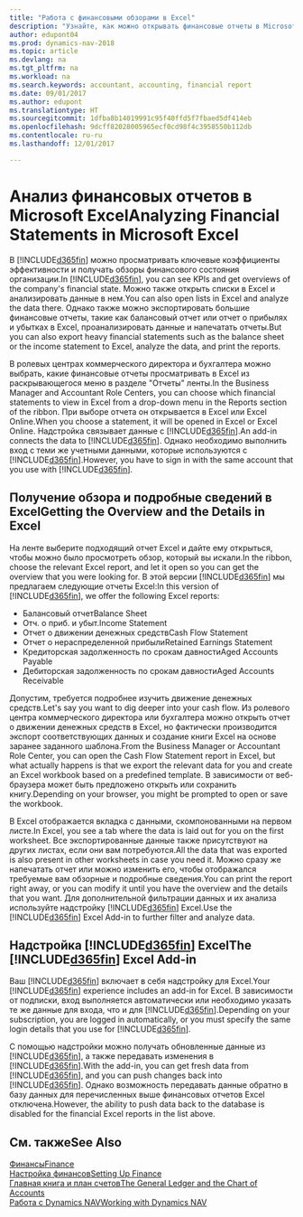 ```yaml
---
title: "Работа с финансовыми обзорами в Excel"
description: "Узнайте, как можно открывать финансовые отчеты в Microsoft Excel из Dynamics NAV для улучшения анализа."
author: edupont04
ms.prod: dynamics-nav-2018
ms.topic: article
ms.devlang: na
ms.tgt_pltfrm: na
ms.workload: na
ms.search.keywords: accountant, accounting, financial report
ms.date: 09/01/2017
ms.author: edupont
ms.translationtype: HT
ms.sourcegitcommit: 1dfba8b14019991c95f40ffd5f7fbaed5df414eb
ms.openlocfilehash: 9dcff82028005965ecf0cd98f4c3958550b112db
ms.contentlocale: ru-ru
ms.lasthandoff: 12/01/2017

---
```

# <a name="analyzing-financial-statements-in-microsoft-excel"></a><span data-ttu-id="bfc6c-103">Анализ финансовых отчетов в Microsoft Excel</span><span class="sxs-lookup"><span data-stu-id="bfc6c-103">Analyzing Financial Statements in Microsoft Excel</span></span>
<span data-ttu-id="bfc6c-104">В [!INCLUDE[d365fin](includes/d365fin_md.md)] можно просматривать ключевые коэффициенты эффективности и получать обзоры финансового состояния организации.</span><span class="sxs-lookup"><span data-stu-id="bfc6c-104">In [!INCLUDE[d365fin](includes/d365fin_md.md)], you can see KPIs and get overviews of the company's financial state.</span></span> <span data-ttu-id="bfc6c-105">Можно также открыть списки в Excel и анализировать данные в нем.</span><span class="sxs-lookup"><span data-stu-id="bfc6c-105">You can also open lists in Excel and analyze the data there.</span></span> <span data-ttu-id="bfc6c-106">Однако также можно экспортировать большие финансовые отчеты, такие как балансовый отчет или отчет о прибылях и убытках в Excel, проанализировать данные и напечатать отчеты.</span><span class="sxs-lookup"><span data-stu-id="bfc6c-106">But you can also export heavy financial statements such as the balance sheet or the income statement to Excel, analyze the data, and print the reports.</span></span>  

<span data-ttu-id="bfc6c-107">В ролевых центрах коммерческого директора и бухгалтера можно выбрать, какие финансовые отчеты просматривать в Excel из раскрывающегося меню в разделе "Отчеты" ленты.</span><span class="sxs-lookup"><span data-stu-id="bfc6c-107">In the Business Manager and Accountant Role Centers, you can choose which financial statements to view in Excel from a drop-down menu in the Reports section of the ribbon.</span></span> <span data-ttu-id="bfc6c-108">При выборе отчета он открывается в Excel или Excel Online.</span><span class="sxs-lookup"><span data-stu-id="bfc6c-108">When you choose a statement, it will be opened in Excel or Excel Online.</span></span> <span data-ttu-id="bfc6c-109">Надстройка связывает данные с [!INCLUDE[d365fin](includes/d365fin_md.md)].</span><span class="sxs-lookup"><span data-stu-id="bfc6c-109">An add-in connects the data to [!INCLUDE[d365fin](includes/d365fin_md.md)].</span></span> <span data-ttu-id="bfc6c-110">Однако необходимо выполнить вход с теми же учетными данными, которые используются с [!INCLUDE[d365fin](includes/d365fin_md.md)].</span><span class="sxs-lookup"><span data-stu-id="bfc6c-110">However, you have to sign in with the same account that you use with [!INCLUDE[d365fin](includes/d365fin_md.md)].</span></span>  

## <a name="getting-the-overview-and-the-details-in-excel"></a><span data-ttu-id="bfc6c-111">Получение обзора и подробные сведений в Excel</span><span class="sxs-lookup"><span data-stu-id="bfc6c-111">Getting the Overview and the Details in Excel</span></span>
<span data-ttu-id="bfc6c-112">На ленте выберите подходящий отчет Excel и дайте ему открыться, чтобы можно было просмотреть обзор, который вы искали.</span><span class="sxs-lookup"><span data-stu-id="bfc6c-112">In the ribbon, choose the relevant Excel report, and let it open so you can get the overview that you were looking for.</span></span> <span data-ttu-id="bfc6c-113">В этой версии [!INCLUDE[d365fin](includes/d365fin_md.md)] мы предлагаем следующие отчеты Excel:</span><span class="sxs-lookup"><span data-stu-id="bfc6c-113">In this version of [!INCLUDE[d365fin](includes/d365fin_md.md)], we offer the following Excel reports:</span></span>

- <span data-ttu-id="bfc6c-114">Балансовый отчет</span><span class="sxs-lookup"><span data-stu-id="bfc6c-114">Balance Sheet</span></span>  
- <span data-ttu-id="bfc6c-115">Отч. о приб. и убыт.</span><span class="sxs-lookup"><span data-stu-id="bfc6c-115">Income Statement</span></span>  
- <span data-ttu-id="bfc6c-116">Отчет о движении денежных средств</span><span class="sxs-lookup"><span data-stu-id="bfc6c-116">Cash Flow Statement</span></span>  
- <span data-ttu-id="bfc6c-117">Отчет о нераспределенной прибыли</span><span class="sxs-lookup"><span data-stu-id="bfc6c-117">Retained Earnings Statement</span></span>  
- <span data-ttu-id="bfc6c-118">Кредиторская задолженность по срокам давности</span><span class="sxs-lookup"><span data-stu-id="bfc6c-118">Aged Accounts Payable</span></span>  
- <span data-ttu-id="bfc6c-119">Дебиторская задолженность по срокам давности</span><span class="sxs-lookup"><span data-stu-id="bfc6c-119">Aged Accounts Receivable</span></span>  

<span data-ttu-id="bfc6c-120">Допустим, требуется подробнее изучить движение денежных средств.</span><span class="sxs-lookup"><span data-stu-id="bfc6c-120">Let's say you want to dig deeper into your cash flow.</span></span> <span data-ttu-id="bfc6c-121">Из ролевого центра коммерческого директора или бухгалтера можно открыть отчет о движении денежных средств в Excel, но фактически производится экспорт соответствующих данных и создание книги Excel на основе заранее заданного шаблона.</span><span class="sxs-lookup"><span data-stu-id="bfc6c-121">From the Business Manager or Accountant Role Center, you can open the Cash Flow Statement report in Excel, but what actually happens is that we export the relevant data for you and create an Excel workbook based on a predefined template.</span></span> <span data-ttu-id="bfc6c-122">В зависимости от веб-браузера может быть предложено открыть или сохранить книгу.</span><span class="sxs-lookup"><span data-stu-id="bfc6c-122">Depending on your browser, you might be prompted to open or save the workbook.</span></span>  

<span data-ttu-id="bfc6c-123">В Excel отображается вкладка с данными, скомпонованными на первом листе.</span><span class="sxs-lookup"><span data-stu-id="bfc6c-123">In Excel, you see a tab where the data is laid out for you on the first worksheet.</span></span> <span data-ttu-id="bfc6c-124">Все экспортированные данные также присутствуют на других листах, если они вам потребуются.</span><span class="sxs-lookup"><span data-stu-id="bfc6c-124">All the data that was exported is also present in other worksheets in case you need it.</span></span> <span data-ttu-id="bfc6c-125">Можно сразу же напечатать отчет или можно изменить его, чтобы отображался требуемые вам обзорные и подробные сведения.</span><span class="sxs-lookup"><span data-stu-id="bfc6c-125">You can print the report right away, or you can modify it until you have the overview and the details that you want.</span></span> <span data-ttu-id="bfc6c-126">Для дополнительной фильтрации данных и их анализа используйте надстройку [!INCLUDE[d365fin](includes/d365fin_md.md)] Excel.</span><span class="sxs-lookup"><span data-stu-id="bfc6c-126">Use the [!INCLUDE[d365fin](includes/d365fin_md.md)] Excel Add-in to further filter and analyze data.</span></span>  

## <a name="the-included365finincludesd365finmdmd-excel-add-in"></a><span data-ttu-id="bfc6c-127">Надстройка [!INCLUDE[d365fin](includes/d365fin_md.md)] Excel</span><span class="sxs-lookup"><span data-stu-id="bfc6c-127">The [!INCLUDE[d365fin](includes/d365fin_md.md)] Excel Add-in</span></span>
<span data-ttu-id="bfc6c-128">Ваш [!INCLUDE[d365fin](includes/d365fin_md.md)] включает в себя надстройку для Excel.</span><span class="sxs-lookup"><span data-stu-id="bfc6c-128">Your [!INCLUDE[d365fin](includes/d365fin_md.md)] experience includes an add-in for Excel.</span></span> <span data-ttu-id="bfc6c-129">В зависимости от подписки, вход выполняется автоматически или необходимо указать те же данные для входа, что и для [!INCLUDE[d365fin](includes/d365fin_md.md)].</span><span class="sxs-lookup"><span data-stu-id="bfc6c-129">Depending on your subscription, you are logged in automatically, or you must specify the same login details that you use for [!INCLUDE[d365fin](includes/d365fin_md.md)].</span></span>  

<span data-ttu-id="bfc6c-130">С помощью надстройки можно получать обновленные данные из [!INCLUDE[d365fin](includes/d365fin_md.md)], а также передавать изменения в [!INCLUDE[d365fin](includes/d365fin_md.md)].</span><span class="sxs-lookup"><span data-stu-id="bfc6c-130">With the add-in, you can get fresh data from [!INCLUDE[d365fin](includes/d365fin_md.md)], and you can push changes back into [!INCLUDE[d365fin](includes/d365fin_md.md)].</span></span> <span data-ttu-id="bfc6c-131">Однако возможность передавать данные обратно в базу данных для перечисленных выше финансовых отчетов Excel отключена.</span><span class="sxs-lookup"><span data-stu-id="bfc6c-131">However, the ability to push data back to the database is disabled for the financial Excel reports in the list above.</span></span>  

## <a name="see-also"></a><span data-ttu-id="bfc6c-132">См. также</span><span class="sxs-lookup"><span data-stu-id="bfc6c-132">See Also</span></span>
[<span data-ttu-id="bfc6c-133">Финансы</span><span class="sxs-lookup"><span data-stu-id="bfc6c-133">Finance</span></span>](finance.md)  
[<span data-ttu-id="bfc6c-134">Настройка финансов</span><span class="sxs-lookup"><span data-stu-id="bfc6c-134">Setting Up Finance</span></span>](finance-setup-finance.md)  
[<span data-ttu-id="bfc6c-135">Главная книга и план счетов</span><span class="sxs-lookup"><span data-stu-id="bfc6c-135">The General Ledger and the Chart of Accounts</span></span>](finance-general-ledger.md)  
[<span data-ttu-id="bfc6c-136">Работа с Dynamics NAV</span><span class="sxs-lookup"><span data-stu-id="bfc6c-136">Working with Dynamics NAV</span></span>](ui-work-product.md)  

